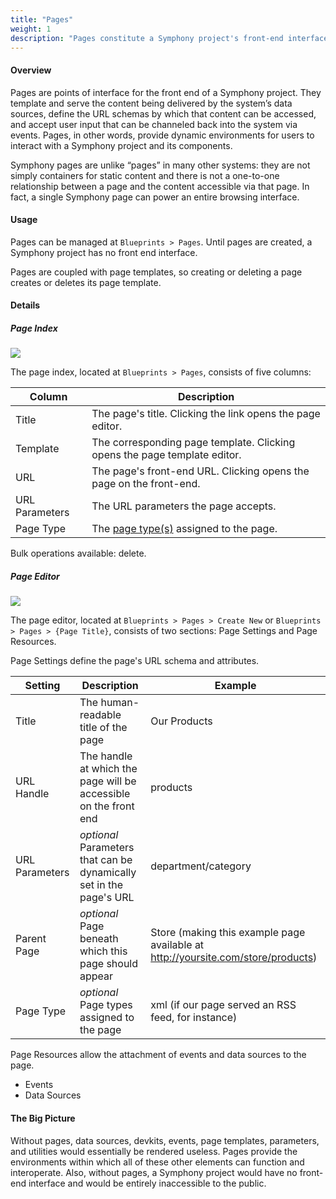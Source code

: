 ```yaml
---
title: "Pages"
weight: 1
description: "Pages constitute a Symphony project's front-end interface and determine its URL structure."
---
```


#### Overview

Pages are points of interface for the front end of a Symphony project. They template and serve the content being delivered by the system’s data sources, define the URL schemas by which that content can be accessed, and accept user input that can be channeled back into the system via events. Pages, in other words, provide dynamic environments for users to interact with a Symphony project and its components.

Symphony pages are unlike “pages” in many other systems: they are not simply containers for static content and there is not a one-to-one relationship between a page and the content accessible via that page. In fact, a single Symphony page can power an entire browsing interface.

#### Usage

Pages can be managed at `Blueprints > Pages`. Until pages are created, a Symphony project has no front end interface.

Pages are coupled with <a rel="concept">page templates</a>, so creating or deleting a page creates or deletes its page template.

#### Details

##### Page Index

<img src="page-index"/>

The page index, located at `Blueprints > Pages`, consists of five columns: 

Column | Description
---------- | ----------------
Title | The page's title. Clicking the link opens the page editor.
Template | The corresponding page template. Clicking opens the page template editor.
URL | The page's front-end URL. Clicking opens the page on the front-end.
URL Parameters | The <a rel="concept">URL parameters</a> the page accepts.
Page Type | The <a rel="concept" href="page-types">page type(s)</a> assigned to the page.

Bulk operations available: delete.

##### Page Editor

<img src="page-editor"/>

The page editor, located at `Blueprints > Pages > Create New` or `Blueprints > Pages > {Page Title}`, consists of two sections: Page Settings and Page Resources.

Page Settings define the page's URL schema and attributes.

Setting | Description | Example
--------- | ----------------- | ---------------
Title | The human-readable title of the page | Our Products
URL Handle | The handle at which the page will be accessible on the front end | products
URL Parameters | _optional_ Parameters that can be dynamically set in the page's URL | department/category
Parent Page | _optional_ Page beneath which this page should appear | Store (making this example page available at http://yoursite.com/store/products)
Page Type | _optional_ Page types assigned to the page | xml (if our page served an RSS feed, for instance)

Page Resources allow the attachment of events and data sources to the page. 

- Events
- Data Sources

#### The Big Picture

Without pages, <a rel="concept">data sources</a>, <a rel="concept">devkits</a>, <a rel="concept">events</a>, <a rel="concept">page templates</a>, <a rel="concept">parameters</a>, and <a rel="concept">utilities</a> would essentially be rendered useless. Pages provide the environments within which all of these other elements can function and interoperate. Also, without pages, a Symphony project would have no front-end interface and would be entirely inaccessible to the public.
